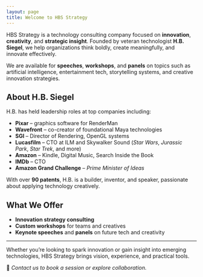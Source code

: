 ```yaml
---
layout: page
title: Welcome to HBS Strategy
---
```


HBS Strategy is a technology consulting company focused on **innovation**, **creativity**, and **strategic insight**. Founded by veteran technologist **H.B. Siegel**, we help organizations think boldly, create meaningfully, and innovate effectively.

We are available for **speeches**, **workshops**, and **panels** on topics such as artificial intelligence, entertainment tech, storytelling systems, and creative innovation strategies.

## About H.B. Siegel

H.B. has held leadership roles at top companies including: 

- **Pixar** – graphics software for RenderMan  
- **Wavefront** – co-creator of foundational Maya technologies  
- **SGI** – Director of Rendering, OpenGL systems  
- **Lucasfilm** – CTO at ILM and Skywalker Sound (*Star Wars*, *Jurassic Park*, *Star Trek*, and more)  
- **Amazon** – Kindle, Digital Music, Search Inside the Book  
- **IMDb** – CTO  
- **Amazon Grand Challenge** – *Prime Minister of Ideas*

With over **90 patents**, H.B. is a builder, inventor, and speaker, passionate about applying technology creatively.

## What We Offer

- **Innovation strategy consulting**
- **Custom workshops** for teams and creatives
- **Keynote speeches** and **panels** on future tech and creativity

---

Whether you’re looking to spark innovation or gain insight into emerging technologies, HBS Strategy brings vision, experience, and practical tools.

📩 *Contact us to book a session or explore collaboration.*
